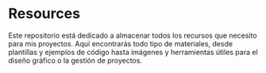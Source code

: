 # Resources
Este repositorio está dedicado a almacenar todos los recursos que necesito para mis proyectos. Aquí encontrarás todo tipo de materiales, desde plantillas y ejemplos de código hasta imágenes y herramientas útiles para el diseño gráfico o la gestión de proyectos.
